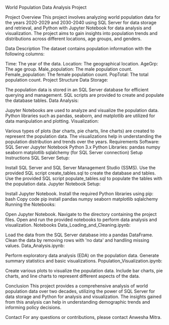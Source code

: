 World Population Data Analysis Project

Project Overview
This project involves analyzing world population data for the years 2020-2029 and 2030-2040 using SQL Server for data storage and retrieval, and Python with Jupyter Notebook for data analysis and visualization. The project aims to gain insights into population trends and distributions across different locations, age groups, and genders.

Data Description
The dataset contains population information with the following columns:

Time: The year of the data.
Location: The geographical location.
AgeGrp: The age group.
Male_population: The male population count.
Female_population: The female population count.
PopTotal: The total population count.
Project Structure
Data Storage:

The population data is stored in an SQL Server database for efficient querying and management.
SQL scripts are provided to create and populate the database tables.
Data Analysis:

Jupyter Notebooks are used to analyze and visualize the population data.
Python libraries such as pandas, seaborn, and matplotlib are utilized for data manipulation and plotting.
Visualization:

Various types of plots (bar charts, pie charts, line charts) are created to represent the population data.
The visualizations help in understanding the population distribution and trends over the years.
Requirements
Software:
SQL Server
Jupyter Notebook
Python 3.x
Python Libraries:
pandas
numpy
seaborn
matplotlib
sqlalchemy (for SQL Server connection)
Setup Instructions
SQL Server Setup:

Install SQL Server and SQL Server Management Studio (SSMS).
Use the provided SQL script create_tables.sql to create the database and tables.
Use the provided SQL script populate_tables.sql to populate the tables with the population data.
Jupyter Notebook Setup:

Install Jupyter Notebook.
Install the required Python libraries using pip:
bash
Copy code
pip install pandas numpy seaborn matplotlib sqlalchemy
Running the Notebooks:

Open Jupyter Notebook.
Navigate to the directory containing the project files.
Open and run the provided notebooks to perform data analysis and visualization.
Notebooks
Data_Loading_and_Cleaning.ipynb:

Load the data from the SQL Server database into a pandas DataFrame.
Clean the data by removing rows with 'no data' and handling missing values.
Data_Analysis.ipynb:

Perform exploratory data analysis (EDA) on the population data.
Generate summary statistics and basic visualizations.
Population_Visualization.ipynb:

Create various plots to visualize the population data.
Include bar charts, pie charts, and line charts to represent different aspects of the data.

Conclusion
This project provides a comprehensive analysis of world population data over two decades, utilizing the power of SQL Server for data storage and Python for analysis and visualization. The insights gained from this analysis can help in understanding demographic trends and informing policy decisions.

Contact
For any questions or contributions, please contact Anwesha Mitra.
